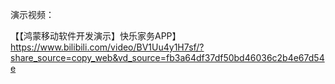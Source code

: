 演示视频：

【【鸿蒙移动软件开发演示】快乐家务APP】 https://www.bilibili.com/video/BV1Uu4y1H7sf/?share_source=copy_web&vd_source=fb3a64df37df50bd46036c2b4e67d54e